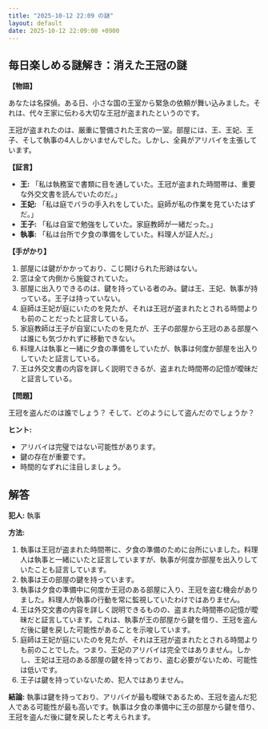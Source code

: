 ```yaml
---
title: "2025-10-12 22:09 の謎"
layout: default
date: 2025-10-12 22:09:00 +0900
---
```

## 毎日楽しめる謎解き：消えた王冠の謎

**【物語】**

あなたは名探偵。ある日、小さな国の王室から緊急の依頼が舞い込みました。それは、代々王家に伝わる大切な王冠が盗まれたというのです。

王冠が盗まれたのは、厳重に警備された王宮の一室。部屋には、王、王妃、王子、そして執事の4人しかいませんでした。しかし、全員がアリバイを主張しています。

**【証言】**

*   **王:** 「私は執務室で書類に目を通していた。王冠が盗まれた時間帯は、重要な外交文書を読んでいたのだ。」
*   **王妃:** 「私は庭でバラの手入れをしていた。庭師が私の作業を見ていたはずだ。」
*   **王子:** 「私は自室で勉強をしていた。家庭教師が一緒だった。」
*   **執事:** 「私は台所で夕食の準備をしていた。料理人が証人だ。」

**【手がかり】**

1.  部屋には鍵がかかっており、こじ開けられた形跡はない。
2.  窓は全て内側から施錠されていた。
3.  部屋に出入りできるのは、鍵を持っている者のみ。鍵は王、王妃、執事が持っている。王子は持っていない。
4.  庭師は王妃が庭にいたのを見たが、それは王冠が盗まれたとされる時間よりも前のことだったと証言している。
5.  家庭教師は王子が自室にいたのを見たが、王子の部屋から王冠のある部屋へは誰にも気づかれずに移動できない。
6.  料理人は執事と一緒に夕食の準備をしていたが、執事は何度か部屋を出入りしていたと証言している。
7.  王は外交文書の内容を詳しく説明できるが、盗まれた時間帯の記憶が曖昧だと証言している。

**【問題】**

王冠を盗んだのは誰でしょう？ そして、どのようにして盗んだのでしょうか？

**ヒント:**

*   アリバイは完璧ではない可能性があります。
*   鍵の存在が重要です。
*   時間的なずれに注目しましょう。

## 解答

**犯人:** 執事

**方法:**

1.  執事は王冠が盗まれた時間帯に、夕食の準備のために台所にいました。料理人は執事と一緒にいたと証言していますが、執事が何度か部屋を出入りしていたことも証言しています。
2.  執事は王の部屋の鍵を持っています。
3.  執事は夕食の準備中に何度か王冠のある部屋に入り、王冠を盗む機会がありました。料理人が執事の行動を常に監視していたわけではありません。
4.  王は外交文書の内容を詳しく説明できるものの、盗まれた時間帯の記憶が曖昧だと証言しています。これは、執事が王の部屋から鍵を借り、王冠を盗んだ後に鍵を戻した可能性があることを示唆しています。
5.  庭師は王妃が庭にいたのを見たが、それは王冠が盗まれたとされる時間よりも前のことでした。つまり、王妃のアリバイは完全ではありません。しかし、王妃は王冠のある部屋の鍵を持っており、盗む必要がないため、可能性は低いです。
6.  王子は鍵を持っていないため、犯人ではありません。

**結論:** 執事は鍵を持っており、アリバイが最も曖昧であるため、王冠を盗んだ犯人である可能性が最も高いです。執事は夕食の準備中に王の部屋から鍵を借り、王冠を盗んだ後に鍵を戻したと考えられます。

